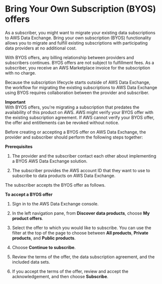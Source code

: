 # Bring Your Own Subscription \(BYOS\) offers<a name="subscribe-to-byos-offer"></a>

As a subscriber, you might want to migrate your existing data subscriptions to AWS Data Exchange\. Bring your own subscription \(BYOS\) functionality allows you to migrate and fulfill existing subscriptions with participating data providers at no additional cost\.

With BYOS offers, any billing relationship between providers and subscribers continues\. BYOS offers are not subject to fulfillment fees\. As a subscriber, you receive an AWS Marketplace invoice for the subscription with no charge\.

Because the subscription lifecycle starts outside of AWS Data Exchange, the workflow for migrating the existing subscriptions to AWS Data Exchange using BYOS requires collaboration between the provider and subscriber\.

**Important**  
With BYOS offers, you're migrating a subscription that predates the availability of this product on AWS\. AWS might verify your BYOS offer with the existing subscription agreement\. If AWS cannot verify your BYOS offer, the offer and entitlements can be revoked without notice\.

Before creating or accepting a BYOS offer on AWS Data Exchange, the provider and subscriber should perform the following steps together:

**Prerequisites**

1. The provider and the subscriber contact each other about implementing a BYOS AWS Data Exchange solution\.

1. The subscriber provides the AWS account ID that they want to use to subscribe to data products on AWS Data Exchange\.

The subscriber accepts the BYOS offer as follows\.

**To accept a BYOS offer**

1. Sign in to the AWS Data Exchange console\.

1. In the left navigation pane, from **Discover data products**, choose **My product offers**\.

1. Select the offer to which you would like to subscribe\. You can use the filter at the top of the page to choose between **All products**, **Private products**, and **Public products**\.

1. Choose **Continue to subscribe**\.

1. Review the terms of the offer, the data subscription agreement, and the included data sets\.

1. If you accept the terms of the offer, review and accept the acknowledgement, and then choose **Subscribe**\.